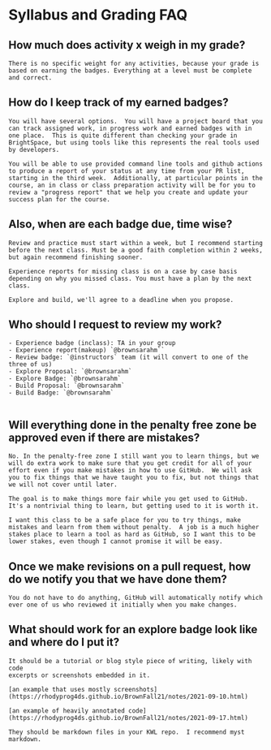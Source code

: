# Syllabus and Grading FAQ



## How much does activity x weigh in my grade?
```{toggle}
There is no specific weight for any activities, because your grade is based on earning the badges. Everything at a level must be complete and correct. 
```


## How do I keep track of my earned badges?
```{toggle}
You will have several options.  You will have a project board that you can track assigned work, in progress work and earned badges with in one place.  This is quite different than checking your grade in BrightSpace, but using tools like this represents the real tools used by developers. 

You will be able to use provided command line tools and github actions to produce a report of your status at any time from your PR list, starting in the third week.  Additionally, at particular points in the course, an in class or class preparation activity will be for you to review a "progress report" that we help you create and update your success plan for the course.   
```

##  Also, when are each badge due, time wise?
```{toggle}
Review and practice must start within a week, but I recommend starting before the next class. Must be a good faith completion within 2 weeks, but again recommend finishing sooner. 

Experience reports for missing class is on a case by case basis depending on why you missed class. You must have a plan by the next class. 

Explore and build, we'll agree to a deadline when you propose. 
```

## Who should I request to review my work?
```{toggle}
- Experience badge (inclass): TA in your group
- Experience report(makeup) `@brownsarahm``
- Review badge: `@instructors` team (it will convert to one of the three of us)
- Explore Proposal: `@brownsarahm`
- Explore Badge: `@brownsarahm`
- Build Proposal: `@brownsarahm`
- Build Badge: `@brownsarahm`


```

## Will everything done in the penalty free zone be approved even if there are mistakes?
```{toggle}
No. In the penalty-free zone I still want you to learn things, but we will do extra work to make sure that you get credit for all of your effort even if you make mistakes in how to use GitHub.  We will ask you to fix things that we have taught you to fix, but not things that we will not cover until later.  

The goal is to make things more fair while you get used to GitHub.  It's a nontrivial thing to learn, but getting used to it is worth it.  

I want this class to be a safe place for you to try things, make mistakes and learn from them without penalty.  A job is a much higher stakes place to learn a tool as hard as GitHub, so I want this to be lower stakes, even though I cannot promise it will be easy. 
```

## Once we make revisions on a pull request, how do we notify you that we have done them?
```{toggle}
You do not have to do anything, GitHub will automatically notify which ever one of us who reviewed it initially when you make changes. 
```




## What should work for an explore badge look like and where do I put it?
```{toggle}
It should be a tutorial or blog style piece of writing, likely with code
excerpts or screenshots embedded in it.

[an example that uses mostly screenshots](https://rhodyprog4ds.github.io/BrownFall21/notes/2021-09-10.html)

[an example of heavily annotated code](https://rhodyprog4ds.github.io/BrownFall21/notes/2021-09-17.html)

They should be markdown files in your KWL repo.  I recommend myst markdown.
```

